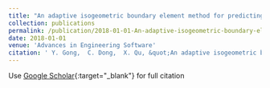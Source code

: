 ```yaml
---
title: "An adaptive isogeometric boundary element method for predicting the effective thermal conductivity of steady state heterogeneity"
collection: publications
permalink: /publication/2018-01-01-An-adaptive-isogeometric-boundary-element-method-for-predicting-the-effective-thermal-conductivity-of-steady-state-heterogeneity
date: 2018-01-01
venue: 'Advances in Engineering Software'
citation: ' Y. Gong,  C. Dong,  X. Qu, &quot;An adaptive isogeometric boundary element method for predicting the effective thermal conductivity of steady state heterogeneity.&quot; Advances in Engineering Software, 2018.'
---
```

Use [Google Scholar](https://scholar.google.com/scholar?q=An+adaptive+isogeometric+boundary+element+method+for+predicting+the+effective+thermal+conductivity+of+steady+state+heterogeneity){:target="_blank"} for full citation